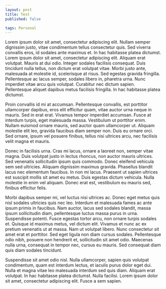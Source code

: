 ```yaml
---
layout: post
title: Test
published: false

tags: Personal
---
```


Lorem ipsum dolor sit amet, consectetur adipiscing elit. Nullam semper dignissim justo, vitae condimentum tellus consectetur quis. Sed viverra convallis eros, id sodales ante maximus et. In hac habitasse platea dictumst. Lorem ipsum dolor sit amet, consectetur adipiscing elit. Aliquam erat volutpat. Mauris at dui odio. Integer sodales facilisis consequat. Duis tincidunt nulla tellus, non dictum erat volutpat vitae. Morbi justo ante, malesuada at molestie id, scelerisque at risus. Sed egestas gravida fringilla. Pellentesque ac lacus semper, sodales libero in, pharetra urna. Nunc imperdiet vitae arcu quis volutpat. Curabitur nec dictum sapien. Pellentesque aliquet dapibus metus facilisis fringilla. In hac habitasse platea dictumst.

Proin convallis id mi at accumsan. Pellentesque convallis, est porttitor ullamcorper dapibus, eros elit efficitur quam, vitae auctor urna neque in mauris. Sed in erat erat. Vivamus tempor imperdiet accumsan. Fusce at interdum turpis, eget malesuada massa. Vestibulum ut porttitor enim. Nullam euismod ornare mauris, sed auctor quam ullamcorper ut. Aliquam molestie elit leo, gravida faucibus diam semper non. Duis eu ornare orci. Sed ornare, ipsum vel posuere finibus, tellus nisi ultrices arcu, nec facilisis velit magna et mauris.

Donec in facilisis urna. Cras mi lacus, ornare a laoreet non, semper vitae magna. Duis volutpat justo in lectus rhoncus, non auctor mauris ultrices. Sed venenatis sollicitudin ipsum quis commodo. Donec eleifend vehicula sem sed ultricies. Aliquam dignissim maximus gravida. Phasellus blandit lacus nec elementum faucibus. In non mi lacus. Praesent ut sapien ultrices est suscipit mollis sit amet eu metus. Duis egestas dictum vehicula. Nulla molestie in enim vel aliquam. Donec erat est, vestibulum eu mauris sed, finibus efficitur felis.

Morbi dapibus semper mi, vel luctus nisi ultrices ac. Donec eget metus quis nisl sodales ultricies quis nec leo. Interdum et malesuada fames ac ante ipsum primis in faucibus. Nam auctor, lacus sed sodales blandit, massa ipsum sollicitudin diam, pellentesque luctus massa purus in urna. Suspendisse potenti. Fusce egestas tortor arcu, non ornare turpis sodales et. Quisque id maximus metus, vel dictum elit. Vivamus et nunc ac ex pretium venenatis ut at massa. Nam ut volutpat libero. Nunc consectetur sit amet erat et porttitor. Sed eget ligula non diam cursus sodales. Pellentesque odio nibh, posuere non hendrerit et, sollicitudin sit amet odio. Maecenas nulla urna, consequat in tempor nec, cursus eu mauris. Sed consequat diam quis diam sodales tincidunt.

Suspendisse sit amet odio nisl. Nulla ullamcorper, sapien quis volutpat condimentum, quam est interdum lectus, et iaculis purus dolor eget dui. Nulla et magna vitae leo malesuada interdum sed quis diam. Aliquam erat volutpat. In hac habitasse platea dictumst. Nulla facilisi. Lorem ipsum dolor sit amet, consectetur adipiscing elit. Fusce a sem sapien.